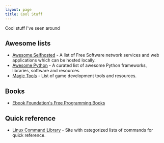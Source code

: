 ```yaml
---
layout: page
title: Cool Stuff
---
```



Cool stuff I've seen around

## Awesome lists

- [Awesome Selfhosted](https://github.com/awesome-selfhosted/awesome-selfhosted) - A list of Free Software network services and web applications which can be hosted locally.
- [Awesome Python](https://github.com/vinta/awesome-python) - A curated list of awesome Python frameworks, libraries, software and resources.
- [Magic Tools](https://github.com/ellisonleao/magictools) - List of game development tools and resources.

## Books

- [Ebook Foundation's Free Programming Books](https://github.com/EbookFoundation/free-programming-books)

## Quick reference

- [Linux Command Library](https://linuxcommandlibrary.com/) - Site with categorized lists of commands for quick reference.